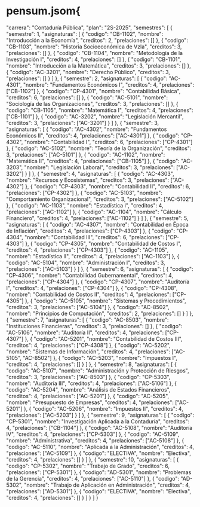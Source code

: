 # pensum.jsom{
  "carrera": "Contaduría Pública",
  "plan": "2S-2025",
  "semestres": [
    {
      "semestre": 1,
      "asignaturas": [
        { "codigo": "CB-1102", "nombre": "Introducción a la Economía", "creditos": 2, "prelaciones": [] },
        { "codigo": "CB-1103", "nombre": "Historia Socioeconómica de Vzla", "creditos": 3, "prelaciones": [] },
        { "codigo": "CB-1104", "nombre": "Metodología de la Investigación I", "creditos": 4, "prelaciones": [] },
        { "codigo": "CB-1101", "nombre": "Introducción a la Matemática", "creditos": 3, "prelaciones": [] },
        { "codigo": "AC-3201", "nombre": "Derecho Público", "creditos": 3, "prelaciones": [] }
      ]
    },
    {
      "semestre": 2,
      "asignaturas": [
        { "codigo": "AC-4301", "nombre": "Fundamentos Económicos I", "creditos": 4, "prelaciones": ["CB-1102"] },
        { "codigo": "CP-4301", "nombre": "Contabilidad Básica", "creditos": 6, "prelaciones": [] },
        { "codigo": "AC-5101", "nombre": "Sociología de las Organizaciones", "creditos": 3, "prelaciones": [] },
        { "codigo": "CB-1105", "nombre": "Matemática I", "creditos": 4, "prelaciones": ["CB-1101"] },
        { "codigo": "AC-3202", "nombre": "Legislación Mercantil", "creditos": 3, "prelaciones": ["AC-3201"] }
      ]
    },
    {
      "semestre": 3,
      "asignaturas": [
        { "codigo": "AC-4302", "nombre": "Fundamentos Económicos II", "creditos": 4, "prelaciones": ["AC-4301"] },
        { "codigo": "CP-4302", "nombre": "Contabilidad I", "creditos": 6, "prelaciones": ["CP-4301"] },
        { "codigo": "AC-5102", "nombre": "Teoría de la Organización", "creditos": 3, "prelaciones": ["AC-5101"] },
        { "codigo": "AC-1102", "nombre": "Matemática II", "creditos": 4, "prelaciones": ["CB-1105"] },
        { "codigo": "AC-3203", "nombre": "Legislación Laboral", "creditos": 3, "prelaciones": ["AC-3202"] }
      ]
    },
    {
      "semestre": 4,
      "asignaturas": [
        { "codigo": "AC-4303", "nombre": "Recursos y Ecosistemas", "creditos": 3, "prelaciones": ["AC-4302"] },
        { "codigo": "CP-4303", "nombre": "Contabilidad II", "creditos": 6, "prelaciones": ["CP-4302"] },
        { "codigo": "AC-5103", "nombre": "Comportamiento Organizacional", "creditos": 3, "prelaciones": ["AC-5102"] },
        { "codigo": "AC-1103", "nombre": "Estadística I", "creditos": 4, "prelaciones": ["AC-1102"] },
        { "codigo": "AC-1104", "nombre": "Cálculo Financiero", "creditos": 4, "prelaciones": ["AC-1102"] }
      ]
    },
    {
      "semestre": 5,
      "asignaturas": [
        { "codigo": "AC-4307", "nombre": "Contabilidad en Época de Inflación", "creditos": 4, "prelaciones": ["CP-4303"] },
        { "codigo": "CP-4304", "nombre": "Contabilidad III", "creditos": 6, "prelaciones": ["CP-4303"] },
        { "codigo": "CP-4305", "nombre": "Contabilidad de Costos I", "creditos": 4, "prelaciones": ["CP-4303"] },
        { "codigo": "AC-1105", "nombre": "Estadística II", "creditos": 4, "prelaciones": ["AC-1103"] },
        { "codigo": "AC-5104", "nombre": "Administración I", "creditos": 3, "prelaciones": ["AC-5103"] }
      ]
    },
    {
      "semestre": 6,
      "asignaturas": [
        { "codigo": "CP-4306", "nombre": "Contabilidad Gubernamental", "creditos": 4, "prelaciones": ["CP-4304"] },
        { "codigo": "CP-4307", "nombre": "Auditoría I", "creditos": 4, "prelaciones": ["CP-4304"] },
        { "codigo": "CP-4308", "nombre": "Contabilidad de Costos II", "creditos": 4, "prelaciones": ["CP-4305"] },
        { "codigo": "AC-5105", "nombre": "Sistemas y Procedimientos", "creditos": 3, "prelaciones": ["AC-5104"] },
        { "codigo": "AC-8502", "nombre": "Principios de Computación", "creditos": 2, "prelaciones": [] }
      ]
    },
    {
      "semestre": 7,
      "asignaturas": [
        { "codigo": "AC-8503", "nombre": "Instituciones Financieras", "creditos": 3, "prelaciones": [] },
        { "codigo": "AC-5106", "nombre": "Auditoría II", "creditos": 4, "prelaciones": ["CP-4307"] },
        { "codigo": "AC-5201", "nombre": "Contabilidad de Costos III", "creditos": 4, "prelaciones": ["CP-4308"] },
        { "codigo": "AC-5202", "nombre": "Sistemas de Información", "creditos": 4, "prelaciones": ["AC-5105", "AC-8502"] },
        { "codigo": "AC-5203", "nombre": "Impuestos I", "creditos": 4, "prelaciones": [] }
      ]
    },
    {
      "semestre": 8,
      "asignaturas": [
        { "codigo": "AC-5107", "nombre": "Administración y Protección de Riesgos", "creditos": 3, "prelaciones": ["AC-8503"] },
        { "codigo": "CP-5303", "nombre": "Auditoría III", "creditos": 4, "prelaciones": ["AC-5106"] },
        { "codigo": "AC-5204", "nombre": "Análisis de Estados Financieros", "creditos": 4, "prelaciones": ["AC-5201"] },
        { "codigo": "AC-5205", "nombre": "Presupuesto de Empresas", "creditos": 4, "prelaciones": ["AC-5201"] },
        { "codigo": "AC-5206", "nombre": "Impuestos II", "creditos": 4, "prelaciones": ["AC-5203"] }
      ]
    },
    {
      "semestre": 9,
      "asignaturas": [
        { "codigo": "CP-5301", "nombre": "Investigación Aplicada a la Contaduría", "creditos": 4, "prelaciones": ["CB-1104"] },
        { "codigo": "AC-5108", "nombre": "Auditoría IV", "creditos": 4, "prelaciones": ["CP-5303"] },
        { "codigo": "AC-5109", "nombre": "Administrativa", "creditos": 4, "prelaciones": ["AC-5108"] },
        { "codigo": "AC-5110", "nombre": "Aplicada a la Administración", "creditos": 4, "prelaciones": ["AC-5109"] },
        { "codigo": "ELECTIVA", "nombre": "Electiva", "creditos": 4, "prelaciones": [] }
      ]
    },
    {
      "semestre": 10,
      "asignaturas": [
        { "codigo": "CP-5302", "nombre": "Trabajo de Grado", "creditos": 6, "prelaciones": ["CP-5301"] },
        { "codigo": "AD-5301", "nombre": "Problemas de la Gerencia", "creditos": 4, "prelaciones": ["AC-5110"] },
        { "codigo": "AD-5302", "nombre": "Trabajo de Aplicación en Administración", "creditos": 4, "prelaciones": ["AD-5301"] },
        { "codigo": "ELECTIVA", "nombre": "Electiva", "creditos": 4, "prelaciones": [] }
      ]
    }
  ]
}
